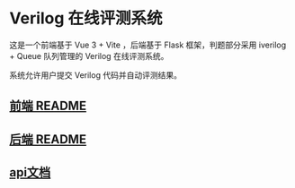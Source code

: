 # Verilog 在线评测系统

这是一个前端基于 Vue 3 + Vite ，后端基于 Flask 框架，判题部分采用 iverilog + Queue 队列管理的 Verilog 在线评测系统。

系统允许用户提交 Verilog 代码并自动评测结果。

## [前端 README](frontend/README.md)

## [后端 README](backend/README.md)

## [api文档](api.md)